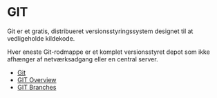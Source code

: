 # GIT
Git er et gratis, distribueret versionsstyringssystem designet til at vedligeholde kildekode. 

Hver eneste Git-rodmappe er et komplet versionsstyret depot som ikke afhænger af netværksadgang eller en central server.

* [Git](git.md)
* [GIT Overview](gitoverview.md)
* [GIT Branches](git_branches.md)
